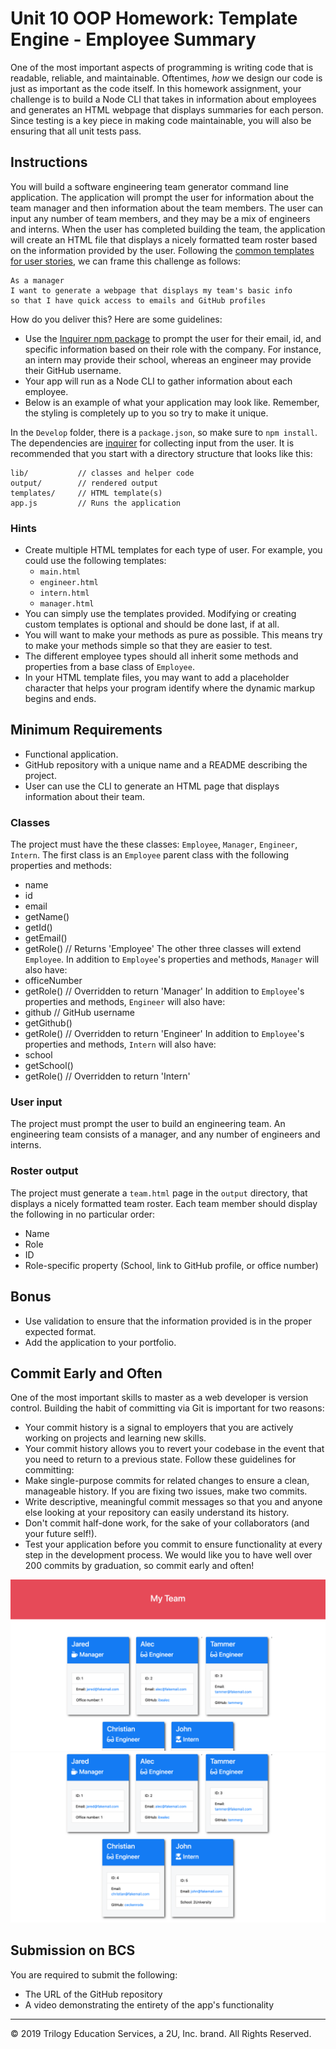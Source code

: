 # Unit 10 OOP Homework: Template Engine - Employee Summary
One of the most important aspects of programming is writing code that is readable, reliable, and maintainable. Oftentimes, *how* we design our code is just as important as the code itself. In this homework assignment, your challenge is to build a Node CLI that takes in information about employees and generates an HTML webpage that displays summaries for each person. Since testing is a key piece in making code maintainable, you will also be ensuring that all unit tests pass.
## Instructions
You will build a software engineering team generator command line application. The application will prompt the user for information about the team manager and then information about the team members. The user can input any number of team members, and they may be a mix of engineers and interns. When the user has completed building the team, the application will create an HTML file that displays a nicely formatted team roster based on the information provided by the user. Following the [common templates for user stories](https://en.wikipedia.org/wiki/User_story#Common_templates), we can frame this challenge as follows:
```
As a manager
I want to generate a webpage that displays my team's basic info
so that I have quick access to emails and GitHub profiles
```
How do you deliver this? Here are some guidelines:
* Use the [Inquirer npm package](https://github.com/SBoudrias/Inquirer.js/) to prompt the user for their email, id, and specific information based on their role with the company. For instance, an intern may provide their school, whereas an engineer may provide their GitHub username.
* Your app will run as a Node CLI to gather information about each employee.
* Below is an example of what your application may look like. Remember, the styling is completely up to you so try to make it unique.

In the `Develop` folder, there is a `package.json`, so make sure to `npm install`.
The dependencies are [inquirer](https://www.npmjs.com/package/inquirer) for collecting input from the user.
It is recommended that you start with a directory structure that looks like this:
```
lib/           // classes and helper code
output/        // rendered output
templates/     // HTML template(s)
app.js         // Runs the application
```
### Hints
* Create multiple HTML templates for each type of user. For example, you could use the following templates:
  * `main.html`
  * `engineer.html`
  * `intern.html`
  * `manager.html`
* You can simply use the templates provided. Modifying or creating custom templates is optional and should be done last, if at all.
* You will want to make your methods as pure as possible. This means try to make your methods simple so that they are easier to test.
* The different employee types should all inherit some methods and properties from a base class of `Employee`.
* In your HTML template files, you may want to add a placeholder character that helps your program identify where the dynamic markup begins and ends.
## Minimum Requirements
* Functional application.
* GitHub repository with a unique name and a README describing the project.
* User can use the CLI to generate an HTML page that displays information about their team.
### Classes
The project must have the these classes: `Employee`, `Manager`, `Engineer`,
`Intern`.
The first class is an `Employee` parent class with the following properties and
methods:
  * name
  * id
  * email
  * getName()
  * getId()
  * getEmail()
  * getRole() // Returns 'Employee'
The other three classes will extend `Employee`. 
In addition to `Employee`'s properties and methods, `Manager` will also have:
  * officeNumber
  * getRole() // Overridden to return 'Manager'
In addition to `Employee`'s properties and methods, `Engineer` will also have:
  * github  // GitHub username
  * getGithub()
  * getRole() // Overridden to return 'Engineer'
In addition to `Employee`'s properties and methods, `Intern` will also have:
  * school 
  * getSchool()
  * getRole() // Overridden to return 'Intern'
### User input
The project must prompt the user to build an engineering team. An engineering
team consists of a manager, and any number of engineers and interns.
### Roster output
The project must generate a `team.html` page in the `output` directory, that displays a nicely formatted team roster. Each team member should display the following in no particular order:
  * Name
  * Role
  * ID
  * Role-specific property (School, link to GitHub profile, or office number)
## Bonus
* Use validation to ensure that the information provided is in the proper expected format.
* Add the application to your portfolio.
## Commit Early and Often
One of the most important skills to master as a web developer is version control. Building the habit of committing via Git is important for two reasons:
* Your commit history is a signal to employers that you are actively working on projects and learning new skills.
* Your commit history allows you to revert your codebase in the event that you need to return to a previous state.
Follow these guidelines for committing:
* Make single-purpose commits for related changes to ensure a clean, manageable history. If you are fixing two issues, make two commits.
* Write descriptive, meaningful commit messages so that you and anyone else looking at your repository can easily understand its history.
* Don't commit half-done work, for the sake of your collaborators (and your future self!).
* Test your application before you commit to ensure functionality at every step in the development process.
We would like you to have well over 200 commits by graduation, so commit early and often!

![Employee Summary 1](./Assets/10-OOP-homework-demo-1.png)
![Employee Summary 2](./Assets/10-OOP-homework-demo-2.png)


## Submission on BCS
You are required to submit the following:
* The URL of the GitHub repository
* A video demonstrating the entirety of the app's functionality 
- - -
© 2019 Trilogy Education Services, a 2U, Inc. brand. All Rights Reserved.